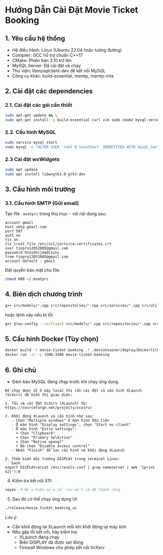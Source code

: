 
# Hướng Dẫn Cài Đặt Movie Ticket Booking

## 1. Yêu cầu hệ thống

- Hệ điều hành: Linux (Ubuntu 22.04 hoặc tương đương)  
- Compiler: GCC hỗ trợ chuẩn C++17  
- CMake: Phiên bản 3.10 trở lên  
- MySQL Server: Đã cài đặt và chạy  
- Thư viện: libmysqlclient-dev để kết nối MySQL  
- Công cụ khác: build-essential, msmtp, msmtp-mta  

## 2. Cài đặt các dependencies

### 2.1. Cài đặt các gói cần thiết

```bash
sudo apt-get update && \
sudo apt-get install -y build-essential curl vim sudo cmake mysql-server libmysqlclient-dev msmtp msmtp-mta
````

### 2.2. Cấu hình MySQL

```bash
sudo service mysql start
sudo mysql -e "ALTER USER 'root'@'localhost' IDENTIFIED WITH mysql_native_password BY 'rootpassword'; FLUSH PRIVILEGES;"
```
### 2.3 Cài đặt wxWidgets 
```bash
sudo apt update
sudo apt install libwxgtk3.0-gtk3-dev
```
## 3. Cấu hình môi trường

### 3.1. Cấu hình SMTP (Gửi email)

Tạo file `.msmtprc` trong thư mục `~` với nội dung sau:

```
account gmail
host smtp.gmail.com
port 587
auth on
tls on
tls_trust_file /etc/ssl/certs/ca-certificates.crt
user tinpro12052005@gmail.com
password hnosdncjeqdczunc
from tinpro12052005@gmail.com
account default : gmail
```

Đặt quyền bảo mật cho file:

```bash
chmod 600 ~/.msmtprc
```

## 4. Biên dịch chương trình

```bash
g++ src/models/*.cpp src/repositories/*.cpp src/services/*.cpp src/utils/*.cpp src/app/*.cpp src/main.cpp -o release/movie_ticket_booking `wx-config --cxxflags --libs` -lmysqlclient
```

hoặc lệnh này nếu bị lỗi:
```bash
g++ $(wx-config --cxxflags) src/models/*.cpp src/repositories/*.cpp src/services/*.cpp src/utils/*.cpp src/app/*.cpp src/main.cpp -o release/movie_ticket_booking $(wx-config --libs) -lmysqlclient
```

## 5. Cấu hình Docker (Tùy chọn)

```bash
docker build -t movie-ticket-booking -f .devcontainer/deploy/Dockerfile.deploy .
docker run -it -p 3306:3306 movie-ticket-booking
```

## 6. Ghi chú

* Đảm bảo MySQL đang chạy trước khi chạy ứng dụng.

```
Để chạy được UI ở máy local thì cần cài đặt và cấu hình XLaunch (VcXsrv) để hiển thị giao diện:

1. Tải và cài đặt VcXsrv (XLaunch) từ: https://sourceforge.net/projects/vcxsrv/

2. Khởi động XLaunch và cấu hình như sau:
   - Chọn "Multiple windows" ở màn hình đầu tiên
   - Ở màn hình "Display settings", chọn "Start no client"
   - Ở màn hình "Extra settings":
     + Chọn "Clipboard"
     + Chọn "Primary Selection"
     + Chọn "Native opengl"
     + Bỏ chọn "Disable access control"
   - Nhấn "Finish" để lưu cấu hình và khởi động XLaunch

3. Thêm biến môi trường DISPLAY trong terminal Linux:
```bash
export DISPLAY=$(cat /etc/resolv.conf | grep nameserver | awk '{print $2}'):0
```

4. Kiểm tra kết nối X11:
```bash
xeyes  # Nếu hiện cửa sổ con mắt là đã thành công
```

5. Sau đó có thể chạy ứng dụng UI:
```bash
./release/movie_ticket_booking_ui
```

Lưu ý:
- Cần khởi động lại XLaunch mỗi khi khởi động lại máy tính
- Nếu gặp lỗi kết nối, hãy kiểm tra:
  + XLaunch đang chạy
  + Biến DISPLAY đã được set đúng
  + Firewall Windows cho phép kết nối VcXsrv


